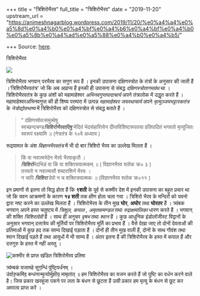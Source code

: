 +++
title = "त्रिशिरोभैरव"
full_title = "त्रिशिरोभैरव"
date = "2019-11-20"
upstream_url = "https://animeshnagarblog.wordpress.com/2019/11/20/%e0%a4%a4%e0%a5%8d%e0%a4%b0%e0%a4%bf%e0%a4%b6%e0%a4%bf%e0%a4%b0%e0%a5%8b%e0%a4%ad%e0%a5%88%e0%a4%b0%e0%a4%b5/"

+++
Source: [here](https://animeshnagarblog.wordpress.com/2019/11/20/%e0%a4%a4%e0%a5%8d%e0%a4%b0%e0%a4%bf%e0%a4%b6%e0%a4%bf%e0%a4%b0%e0%a5%8b%e0%a4%ad%e0%a5%88%e0%a4%b0%e0%a4%b5/).

त्रिशिरोभैरव

![](https://animeshnagarblog.files.wordpress.com/2019/11/470148273917934144956779306.jpeg?w=700)

त्रिशिरोभैरव भगवान् परभैरव का सगुण रूप हैं । इनकी उपासना दक्षिणस्त्रोत
के तंत्रों के अनुसार की जाती हैं ।’त्रिशिरोभैरवतंत्र’ जो कि अब अप्राप्य
हैं इनकी ही उपासना से संबद्ध *दक्षिणस्त्रोतागमग्रंथ* था ।
त्रिशिरोभैरवतंत्र के कुछ अंशों को महामाहेश्वर *अभिनवगुप्तपादाचार्य* अपने
तंत्रालोक में उद्धृत करते हैं । महामाहेश्वरअभिनवगुप्त की ही शिष्य
परम्परा में उत्पन्न *महामाहेश्वर जयरथाचार्य* अपने
*मृत्युञ्जयभट्टारकतंत्र* के *नेत्रोद्योतभाष्य* में त्रिशिरोभैरव को
दक्षिणस्त्रोत से संबद्ध बताते हैं ।

> ” दक्षिणस्रोतःसमुत्थेषु  
> स्वच्छन्दचण्ड***त्रिशिरोभैरवादिषु*** भेदितं भेदसंहारित्वेन
> दीप्तविशिष्टरूपतया प्रतिपादितं भगवतो मृत्युजितः स्वरूपं वक्ष्यामि ॥
> (नेत्रतंत्र के १०वे अध्याय )

रूद्रयामल के अंश *विज्ञानभैरवतंत्र* में भी दो बार त्रिशिरो भैरव का
उल्लेख मिलता हैं ।

> किं वा नवात्मभेदेन भैरवे भैरवाकृतौ ।  
> ***त्रिशिरो***भेदभिन्नं वा किं वा शक्तित्रयात्मकम् ॥ ( विज्ञानभैरव
> श्लोक क्र० ३ )  
> तत्त्वतो न नवात्मासौ शब्दराशिर्न भैरवः ।  
> न चापि ***त्रिशिरा*** देवो न च शक्तित्रयात्मकः ॥ (विज्ञानभैरव श्लोक
> क्र०११ )

इन प्रमाणों से इतना तो सिद्ध होता हैं कि **९शती** के पूर्व से कश्मीर देश
में इनकी उपासना का बहुत प्रचार था जो कि यवन आक्रमणों के कारण **१४ शती**
तक क्षीण होता चला गया । त्रिशिरो भैरव के मन्दिरों को यवनो द्वारा नष्ट
करने का उल्लेख मिलता हैं । त्रिशिरोभैरव के तीन मुख **घोर**, **अघोर** तथा
**घोरतर** हैं । त्र्यंबक भगवान् अपने हस्त चतुष्टय में *त्रिशूल, कपाल ,
अमृतकमण्डल* तथा *रुद्राक्षमालिका* धारण करते हैं । भगवान् की शक्ति
*त्रिशिरादेवी* हैं । साथ हीं अनुचर *वृषभ* तथा *श्वान* हैं । कुछ आधुनिक
इंडोलॉजीस्ट विद्वानों के अनुसार भगवान् दत्तात्रेय की मूर्तियों पर
त्रिशिरोभैरव मूर्ति का प्रभाव हैं । वैसे देखा जाए तो दोनों देवताओं की
प्रतिमाओं में कुछ हद तक साम्य दिखाई पड़ाता हैं । दोनों ही तीन मुख वाली
हैं, दोनों के साथ गौवंश तथा श्वान दिखाईं पड़ते हैं तथा आयुधों में भी
साम्य हैं । अंतर इतना हैं की त्रिशिरोभैरव के हस्त में कपाल हैं और
दत्तगुरु के हस्त में नहीं अस्तु ।

![कश्मीर से प्राप्त खंडित त्रिशिरोभैरव
प्रतिमा](https://animeshnagarblog.files.wordpress.com/2019/11/1280px-clevelandart_19892841256127736649385.jpg?w=700&h=892)

त्र्य॑म्बकं यजामहे सुग॒न्धिं पु॑ष्टि॒वर्ध॑नम् ।  
उ॑र्वारु॒कमि॑व॒ बन्ध॑नान्मृ॒त्योर्मु॑क्षीय॒ मामृता॑त् ॥ हम त्रिशिरोभैरव
का यजन करते हैं जो पुष्टि का वर्धन करने वाले है। जिस प्रकार खरबूजा पकने
पर लता के बंधन से छूटता हैं उसी प्रकार हम मृत्यु के बंधन से छूट कर
अमरत्व प्राप्त करें ।

